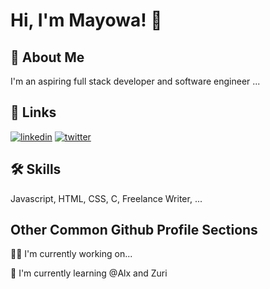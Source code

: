 
# Hi, I'm Mayowa! 👋


## 🚀 About Me
I'm an aspiring full stack developer and software engineer ...


## 🔗 Links

[![linkedin](https://img.shields.io/badge/linkedin-0A66C2?style=for-the-badge&logo=linkedin&logoColor=white)](https://www.linkedin.com/in/awodire-mayowa-b808911a9/)
[![twitter](https://img.shields.io/badge/twitter-1DA1F2?style=for-the-badge&logo=twitter&logoColor=white)](https://twitter.com/Mayhor_10)


## 🛠 Skills
Javascript, HTML, CSS, C, Freelance Writer, ...


## Other Common Github Profile Sections
👩‍💻 I'm currently working on...

🧠 I'm currently learning @Alx and Zuri



